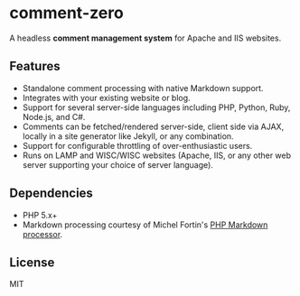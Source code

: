 # comment-zero #

A headless **comment management system** for Apache and IIS websites.

## Features ##

- Standalone comment processing with native Markdown support.
- Integrates with your existing website or blog.
- Support for several server-side languages including PHP, Python, Ruby, Node.js, and C#.
- Comments can be fetched/rendered server-side, client side via AJAX, locally in a site generator like Jekyll, or any combination.
- Support for configurable throttling of over-enthusiastic users.
- Runs on LAMP and WISC/WISC websites (Apache, IIS, or any other web server supporting your choice of server language).

## Dependencies ##

- PHP 5.x+
- Markdown processing courtesy of Michel Fortin's [PHP Markdown processor][1].

## License ##

MIT

[1]: https://michelf.ca/projects/php-markdown/
